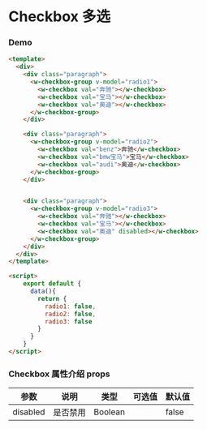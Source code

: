 #  Checkbox 多选


### Demo

```html
<template>
  <div>
    <div class="paragraph">
      <w-checkbox-group v-model="radio1">
        <w-checkbox val="奔驰"></w-checkbox>
        <w-checkbox val="宝马"></w-checkbox>
        <w-checkbox val="奥迪"></w-checkbox>
      </w-checkbox-group>
    </div>

    <div class="paragraph">
      <w-checkbox-group v-model="radio2">
        <w-checkbox val="benz">奔驰</w-checkbox>
        <w-checkbox val="bmw宝马">宝马</w-checkbox>
        <w-checkbox val="audi">奥迪</w-checkbox>
      </w-checkbox-group>
    </div>


    <div class="paragraph">
      <w-checkbox-group v-model="radio3">
        <w-checkbox val="奔驰"></w-checkbox>
        <w-checkbox val="宝马"></w-checkbox>
        <w-checkbox val="奥迪" disabled></w-checkbox>
      </w-checkbox-group>
    </div>
  </div>
</template>

<script>
    export default {
      data(){
        return {
          radio1: false,
          radio2: false,
          radio3: false
        }
      }
    }
</script>

```

###  Checkbox 属性介绍 props

| 参数           | 说明            | 类型       | 可选值      |   默认值   |
|---------------|-----------------|-----------|------------|-----------|
| disabled      | 是否禁用         | Boolean   |            |  false    |